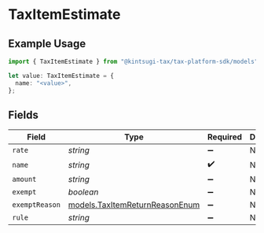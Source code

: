 # TaxItemEstimate

## Example Usage

```typescript
import { TaxItemEstimate } from "@kintsugi-tax/tax-platform-sdk/models";

let value: TaxItemEstimate = {
  name: "<value>",
};
```

## Fields

| Field                                                                  | Type                                                                   | Required                                                               | Description                                                            |
| ---------------------------------------------------------------------- | ---------------------------------------------------------------------- | ---------------------------------------------------------------------- | ---------------------------------------------------------------------- |
| `rate`                                                                 | *string*                                                               | :heavy_minus_sign:                                                     | N/A                                                                    |
| `name`                                                                 | *string*                                                               | :heavy_check_mark:                                                     | N/A                                                                    |
| `amount`                                                               | *string*                                                               | :heavy_minus_sign:                                                     | N/A                                                                    |
| `exempt`                                                               | *boolean*                                                              | :heavy_minus_sign:                                                     | N/A                                                                    |
| `exemptReason`                                                         | [models.TaxItemReturnReasonEnum](../models/taxitemreturnreasonenum.md) | :heavy_minus_sign:                                                     | N/A                                                                    |
| `rule`                                                                 | *string*                                                               | :heavy_minus_sign:                                                     | N/A                                                                    |